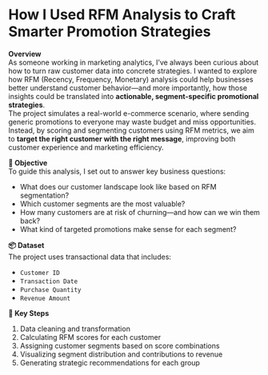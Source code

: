 # How I Used RFM Analysis to Craft Smarter Promotion Strategies
**Overview**<br>
As someone working in marketing analytics, I’ve always been curious about how to turn raw customer data into concrete strategies. I wanted to explore how RFM (Recency, Frequency, Monetary) analysis could help businesses better understand customer behavior—and more importantly, how those insights could be translated into **actionable, segment-specific promotional strategies**.<br>
The project simulates a real-world e-commerce scenario, where sending generic promotions to everyone may waste budget and miss opportunities. Instead, by scoring and segmenting customers using RFM metrics, we aim to **target the right customer with the right message**, improving both customer experience and marketing efficiency.

**🎯 Objective**<br>
To guide this analysis, I set out to answer key business questions:
- What does our customer landscape look like based on RFM segmentation?
- Which customer segments are the most valuable?
- How many customers are at risk of churning—and how can we win them back?
- What kind of targeted promotions make sense for each segment?

**📦 Dataset**<br>
The project uses transactional data that includes:
- `Customer ID`
- `Transaction Date`
- `Purchase Quantity`
- `Revenue Amount`

**🔎 Key Steps**
1. Data cleaning and transformation
2. Calculating RFM scores for each customer
3. Assigning customer segments based on score combinations
4. Visualizing segment distribution and contributions to revenue
5. Generating strategic recommendations for each group
